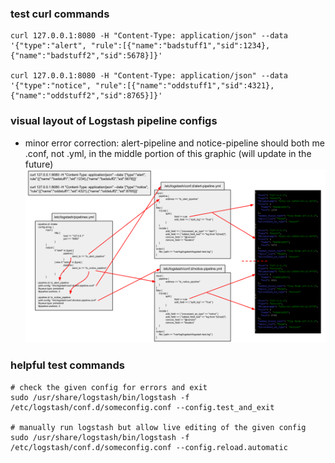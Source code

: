 ### test curl commands
```
curl 127.0.0.1:8080 -H "Content-Type: application/json" --data '{"type":"alert", "rule":[{"name":"badstuff1","sid":1234},{"name":"badstuff2","sid":5678}]}'

curl 127.0.0.1:8080 -H "Content-Type: application/json" --data '{"type":"notice", "rule":[{"name":"oddstuff1","sid":4321},{"name":"oddstuff2","sid":8765}]}'
```

### visual layout of Logstash pipeline configs
- minor error correction: alert-pipeline and notice-pipeline should both me .conf, not .yml, in the middle portion of this graphic (will update in the future)
![logstash-pipeline-map.png](https://github.com/bonifield/helpers/raw/master/logstash/logstash-pipeline-map.png)

### helpful test commands
```
# check the given config for errors and exit
sudo /usr/share/logstash/bin/logstash -f /etc/logstash/conf.d/someconfig.conf --config.test_and_exit

# manually run logstash but allow live editing of the given config
sudo /usr/share/logstash/bin/logstash -f /etc/logstash/conf.d/someconfig.conf --config.reload.automatic
```
